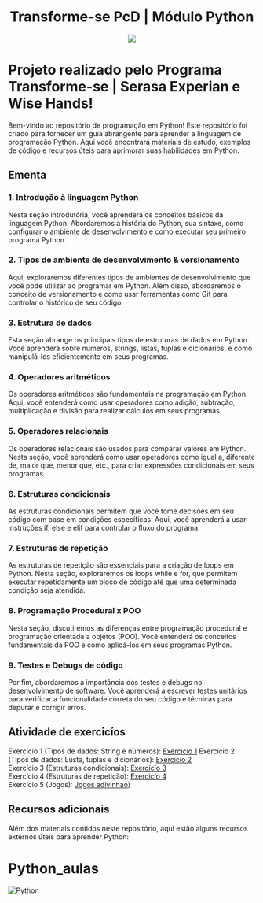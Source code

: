 <p>
<h1 align="center">Transforme-se PcD | Módulo Python</h1>
</p>


<p align="center">
<img src="Imagens">
</p>


# Projeto realizado pelo Programa Transforme-se | Serasa Experian e Wise Hands!

Bem-vindo ao repositório de programação em Python! Este repositório foi criado para fornecer um guia abrangente para aprender a linguagem de programação Python. Aqui você encontrará materiais de estudo, exemplos de código e recursos úteis para aprimorar suas habilidades em Python.

## Ementa

### 1. Introdução à linguagem Python
Nesta seção introdutória, você aprenderá os conceitos básicos da linguagem Python. Abordaremos a história do Python, sua sintaxe, como configurar o ambiente de desenvolvimento e como executar seu primeiro programa Python.

### 2. Tipos de ambiente de desenvolvimento & versionamento
Aqui, exploraremos diferentes tipos de ambientes de desenvolvimento que você pode utilizar ao programar em Python. Além disso, abordaremos o conceito de versionamento e como usar ferramentas como Git para controlar o histórico de seu código.

### 3. Estrutura de dados
Esta seção abrange os principais tipos de estruturas de dados em Python. Você aprenderá sobre números, strings, listas, tuplas e dicionários, e como manipulá-los eficientemente em seus programas.

### 4. Operadores aritméticos
Os operadores aritméticos são fundamentais na programação em Python. Aqui, você entenderá como usar operadores como adição, subtração, multiplicação e divisão para realizar cálculos em seus programas.

### 5. Operadores relacionais
Os operadores relacionais são usados para comparar valores em Python. Nesta seção, você aprenderá como usar operadores como igual a, diferente de, maior que, menor que, etc., para criar expressões condicionais em seus programas.

### 6. Estruturas condicionais
As estruturas condicionais permitem que você tome decisões em seu código com base em condições específicas. Aqui, você aprenderá a usar instruções if, else e elif para controlar o fluxo do programa.

### 7. Estruturas de repetição
As estruturas de repetição são essenciais para a criação de loops em Python. Nesta seção, exploraremos os loops while e for, que permitem executar repetidamente um bloco de código até que uma determinada condição seja atendida.

### 8. Programação Procedural x POO
Nesta seção, discutiremos as diferenças entre programação procedural e programação orientada a objetos (POO). Você entenderá os conceitos fundamentais da POO e como aplicá-los em seus programas Python.

### 9. Testes e Debugs de código
Por fim, abordaremos a importância dos testes e debugs no desenvolvimento de software. Você aprenderá a escrever testes unitários para verificar a funcionalidade correta do seu código e técnicas para depurar e corrigir erros.

## Atividade de exercicíos
Exercício 1 (Tipos de dados: String e números): [Exercicío 1](https://github.com/FlavianeDiegoli/Python_aulas/blob/main/Python-aulas/Atividades/Excericio1.py)
Exercício 2 (Tipos de dados: Lusta, tuplas e dicionários): [Exercicío 2](https://github.com/FlavianeDiegoli/Python_aulas/blob/main/Python-aulas/Atividades/Excericio%202.py)  
Exercício 3 (Estruturas condicionais): [Exercicío 3](https://github.com/FlavianeDiegoli/Python_aulas/blob/main/Python-aulas/Atividades/Excericio%203.py)  
Exercício 4 (Estruturas de repetição): [Exercicío 4](https://github.com/FlavianeDiegoli/Python_aulas/blob/main/Python-aulas/Atividades/Excericio4.py)  
Exercício 5 (Jogos): [Jogos adivinhao](https://github.com/FlavianeDiegoli/Python_aulas/blob/main/Python-aulas/Jogos%20de%20Adivinha%C3%A7%C3%A3o/Jogo.py))  

## Recursos adicionais
Além dos materiais contidos neste repositório, aqui estão alguns recursos externos úteis para aprender Python:

 
 
 
 # Python_aulas
![Python](https://img.shields.io/badge/python-3670A0?style=for-the-badge&logo=python&logoColor=ffdd54)
